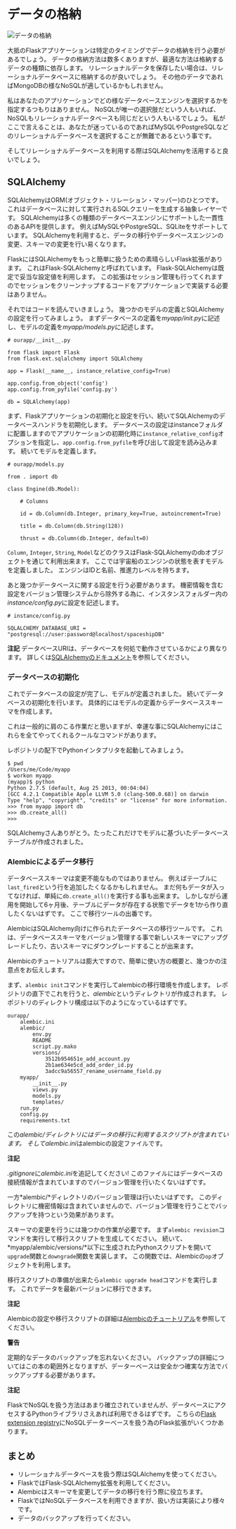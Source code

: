 # データの格納

![データの格納](images/storing.png)

大抵のFlaskアプリケーションは特定のタイミングでデータの格納を行う必要があるでしょう。
データの格納方法は数多くありますが、最適な方法は格納するデータの種類に依存します。
リレーショナルデータを保存したい場合は、リレーショナルデータベースに格納するのが良いでしょう。
その他のデータであればMongoDBの様なNoSQLが適しているかもしれません。

私はあなたのアプリケーションでどの様なデータベースエンジンを選択するかを指定するつもりはありません。
NoSQLが唯一の選択肢だという人もいれば、NoSQLもリレーショナルデータベースも同じだという人もいるでしょう。
私がここで言えることは、あなたが迷っているのであればMySQLやPostgreSQLなどのリレーショナルデータベースを選択することが無難であるという事です。

そしてリレーショナルデータベースを利用する際はSQLAlchemyを活用すると良いでしょう。

## SQLAlchemy

SQLAlchemyはORM(オブジェクト・リレーション・マッパー)のひとつです。
これはデータベースに対して実行されるSQLクエリーを生成する抽象レイヤーです。
SQLAlchemyは多くの種類のデータベースエンジンにサポートした一貫性のあるAPIを提供します。
例えばMySQLやPostgreSQL、SQLiteをサポートしています。
SQLAlchemyを利用すると、データの移行やデータベースエンジンの変更、スキーマの変更を行い易くなります。

FlaskにはSQLAlchemyをもっと簡単に扱うための素晴らしいFlask拡張があります。
これはFlask-SQLAlchemyと呼ばれています。
Flask-SQLAlchemyは既定で妥当な設定値を利用します。
この拡張はセッション管理も行ってくれますのでセッションをクリーンナップするコードをアプリケーションで実装する必要はありません。

それではコードを読んでいきましょう。
幾つかのモデルの定義とSQLAlchemyの設定を行ってみましょう。
まずデータベースの定義を*myapp/init.py*に記述し、モデルの定義を*myapp/models.py*に記述します。

~~~ {language="Python"}
# ourapp/__init__.py

from flask import Flask
from flask.ext.sqlalchemy import SQLAlchemy

app = Flask(__name__, instance_relative_config=True)

app.config.from_object('config')
app.config.from_pyfile('config.py')

db = SQLAlchemy(app)
~~~

まず、Flaskアプリケーションの初期化と設定を行い、続いてSQLAlchemyのデータベースハンドラを初期化します。
データベースの設定はinstanceフォルダに配置しますのでアプリケーションの初期化時に`instance_relative_config`オプションを指定し、`app.config.from_pyfile`を呼び出して設定を読み込みます。
続いてモデルを定義します。

~~~ {language="Python"}
# ourapp/models.py

from . import db

class Engine(db.Model):

    # Columns

    id = db.Column(db.Integer, primary_key=True, autoincrement=True)

    title = db.Column(db.String(128))

    thrust = db.Column(db.Integer, default=0)
~~~

`Column`, `Integer`, `String`, `Model`などのクラスはFlask-SQLAlchemyのdbオブジェクトを通じて利用出来ます。
ここでは宇宙船のエンジンの状態を表すモデルを定義しました。
エンジンはIDと名前、推進力レベルを持ちます。

あと幾つかデータベースに関する設定を行う必要があります。
機密情報を含む設定をバージョン管理システムから除外する為に、インスタンスフォルダー内の*instance/config.py*に設定を記述します。

~~~ {language="Python"}
# instance/config.py

SQLALCHEMY_DATABASE_URI = "postgresql://user:password@localhost/spaceshipDB"
~~~

**注記**
データベースURIは、データベースを何処で動作させているかにより異なります。
詳しくは[SQLAlchemyのドキュメント](http://docs.sqlalchemy.org/en/latest/core/engines.html?highlight=database#database-urls)を参照してください。

### データベースの初期化

これでデータベースの設定が完了し、モデルが定義されました。
続いてデータベースの初期化を行います。
具体的にはモデルの定義からデータベーススキーマを作成します。

これは一般的に肩のこる作業だと思いますが、幸運な事にSQLAlchemyにはこれらを全てやってくれるクールなコマンドがあります。

レポジトリの配下でPythonインタプリタを起動してみましょう。

~~~ {language="command"}
$ pwd
/Users/me/Code/myapp
$ workon myapp
(myapp)$ python
Python 2.7.5 (default, Aug 25 2013, 00:04:04) 
[GCC 4.2.1 Compatible Apple LLVM 5.0 (clang-500.0.68)] on darwin
Type "help", "copyright", "credits" or "license" for more information.
>>> from myapp import db
>>> db.create_all()
>>>
~~~

SQLAlchemyさんありがとう。たったこれだけでモデルに基づいたデータベーステーブルが作成されました。

### Alembicによるデータ移行

データベーススキーマは変更不能なものではありません。
例えばテーブルに`last_fired`という行を追加したくなるかもしれません。
まだ何もデータが入ってなければ、単純に`db.create_all()`を実行する事も出来ます。
しかしながら運用を開始して6ヶ月後、テーブルにデータが存在する状態でデータを1から作り直したくないはずです。
ここで移行ツールの出番です。

AlembicはSQLAlchemy向けに作られたデータベースの移行ツールです。
これは、データベーススキーマをバージョン管理する事で新しいスキーマにアップグレードしたり、古いスキーマにダウングレードすることが出来ます。

Alembicのチュートリアルは膨大ですので、簡単に使い方の概要と、幾つかの注意点をお伝えします。

まず、`alembic init`コマンドを実行してalembicの移行環境を作成します。
レポジトリの直下でこれを行うと、*alembic*というディレクトリが作成されます。
レポジトリのディレクトリ構成は以下のようになっているはずです。

~~~
ourapp/
    alembic.ini
    alembic/
        env.py
        README
        script.py.mako
        versions/
            3512b954651e_add_account.py
            2b1ae634e5cd_add_order_id.py
            3adcc9a56557_rename_username_field.py
    myapp/
        __init__.py
        views.py
        models.py
        templates/
    run.py
    config.py
    requirements.txt
~~~

この*alembic/*ディレクトリにはデータの移行に利用するスクリプトが含まれています。
そして*alembic.ini*はalembicの設定ファイルです。

**注記**

*.gitignore*に*alembic.ini*を追記してください!
このファイルにはデータベースの接続情報が含まれていますのでバージョン管理を行いたくないはずです。

一方*alembic/*ディレクトリのバージョン管理は行いたいはずです。
このディレクトリに機密情報は含まれていませんので、バージョン管理を行うことでバックアップを持つという効果があります。

スキーマの変更を行うには幾つかの作業が必要です。
まず`alembic revision`コマンドを実行して移行スクリプトを生成してください。
続いて、*myapp/alembic/versions/*以下に生成されたPythonスクリプトを開いて`upgrade`関数と`downgrade`関数を実装します。
この関数では、Alembicの`op`オブジェクトを利用します。

移行スクリプトの準備が出来たら`alembic upgrade head`コマンドを実行します。
これでデータを最新バージョンに移行できます。

**注記**

Alembicの設定や移行スクリプトの詳細は[Alembicのチュートリアル](http://alembic.readthedocs.org/en/latest/tutorial.html)を参照してください。

**警告**

定期的なデータのバックアップを忘れないください。
バックアップの詳細についてはこの本の範囲外となりますが、データーベースは安全かつ確実な方法でバックアップする必要があります。

**注記**

FlaskでNoSQLを扱う方法はあまり確立されていませんが、データベースにアクセスするPythonライブラリさえあれば利用できるはずです。
こちらの[Flask extension registry](http://flask.pocoo.org/extensions/)にNoSQLデーターベースを扱う為のFlask拡張がいくつかあります。

## まとめ

- リレーショナルデータベースを扱う際はSQLAlchemyを使ってください。
- FlaskではFlask-SQLAlchemy拡張を利用してください。
- Alembicはスキーマを変更してデータの移行を行う際に役立ちます。
- FlaskではNoSQLデータベースを利用できますが、扱い方は実装により様々です。
- データのバックアップを行ってください。

